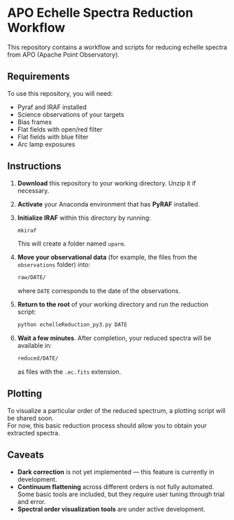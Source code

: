 # APO Echelle Spectra Reduction Workflow

This repository contains a workflow and scripts for reducing echelle spectra from APO (Apache Point Observatory).

## Requirements

To use this repository, you will need:
- Pyraf and IRAF installed
- Science observations of your targets
- Bias frames
- Flat fields with open/red filter
- Flat fields with blue filter
- Arc lamp exposures

## Instructions

1. **Download** this repository to your working directory. Unzip it if necessary.

2. **Activate** your Anaconda environment that has **PyRAF** installed.

3. **Initialize IRAF** within this directory by running:
   ```bash
   mkiraf
   ```
   This will create a folder named `uparm`.

4. **Move your observational data** (for example, the files from the `observations` folder) into:
   ```bash
   raw/DATE/
   ```
   where `DATE` corresponds to the date of the observations.

5. **Return to the root** of your working directory and run the reduction script:
   ```bash
   python echelleReduction_py3.py DATE
   ```

6. **Wait a few minutes**. After completion, your reduced spectra will be available in:
   ```bash
   reduced/DATE/
   ```
   as files with the `.ec.fits` extension.

## Plotting

To visualize a particular order of the reduced spectrum, a plotting script will be shared soon.  
For now, this basic reduction process should allow you to obtain your extracted spectra.

## Caveats

- **Dark correction** is not yet implemented — this feature is currently in development.
- **Continuum flattening** across different orders is not fully automated. Some basic tools are included, but they require user tuning through trial and error.
- **Spectral order visualization tools** are under active development.
